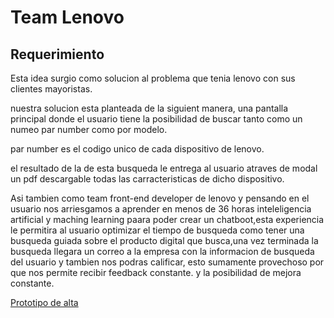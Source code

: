 # Team Lenovo

## Requerimiento


Esta idea surgio como solucion al problema que tenia lenovo con sus clientes mayoristas.

nuestra solucion esta planteada de la siguient manera, una pantalla principal donde el usuario tiene la posibilidad de buscar tanto como un numeo par number como por modelo.

par number es el codigo unico de cada dispositivo de lenovo.

el resultado de la de esta busqueda le entrega al usuario atraves de modal un pdf descargable todas las carracteristicas de dicho dispositivo.

Asi tambien como team front-end developer de lenovo y pensando en el usuario nos  arriesgamos a aprender en menos de 36 horas inteleligencia artificial y maching learning paara poder crear un chatboot,esta experiencia le permitira al usuario optimizar el tiempo de busqueda como  tener una busqueda guiada sobre el producto digital que busca,una vez terminada la busqueda llegara un correo a la empresa con la informacion de busqueda del usuario y tambien nos podras calificar, esto sumamente provechoso por que nos permite recibir feedback constante.
y la posibilidad de mejora constante.



[Prototipo de alta](https://www.figma.com/file/ERcYJbv4Oh9jRO15W8UiAKYS/Untitled?node-id=1%3A16)

